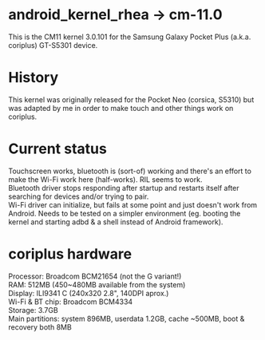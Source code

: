# android_kernel_rhea -> cm-11.0
This is the CM11 kernel 3.0.101 for the Samsung Galaxy Pocket Plus (a.k.a. coriplus) GT-S5301 device.  
# History
This kernel was originally released for the Pocket Neo (corsica, S5310) but was adapted by me in order to make touch and other things work on coriplus.  
# Current status
Touchscreen works, bluetooth is (sort-of) working and there's an effort to make the Wi-Fi work here (half-works). RIL seems to work.  
Bluetooth driver stops responding after startup and restarts itself after searching for devices and/or trying to pair.  
Wi-Fi driver can initialize, but fails at some point and just doesn't work from Android. Needs to be tested on a simpler environment (eg. booting the kernel and starting adbd & a shell instead of Android framework). 
# coriplus hardware
Processor: Broadcom BCM21654 (not the G variant!)  
RAM: 512MB (450~480MB available from the system)  
Display: ILI9341 C (240x320 2.8", 140DPI aprox.)  
Wi-Fi & BT chip: Broadcom BCM4334  
Storage: 3.7GB  
Main partitions: system 896MB, userdata 1.2GB, cache ~500MB, boot & recovery both 8MB  
